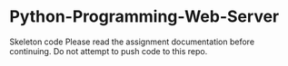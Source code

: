 # Python-Programming-Web-Server

Skeleton code
Please read the assignment documentation before continuing. Do not attempt to push code to this repo.
